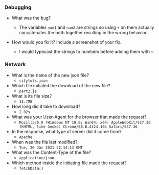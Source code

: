 ### Debugging
- What was the bug?
  - The variables `num1` and `num2` are strings so using `+` on them actually concatenates the both together resulting in the wrong behavior.

- How would you fix it? Include a screenshot of your fix.
  - I would typecast the strings to numbers before adding them with `+`.

### Network
- What is the name of the new json file?
  - `citylots.json`
- Which file initiated the download of the new file?
  - `part2.js`
- What is its file size?
  - `11.7MB`
- How long did it take to download?
  - `2.02s`
- What was your User-Agent for the browser that made the request?
  - `Mozilla/5.0 (Windows NT 10.0; Win64; x64) AppleWebKit/537.36 (KHTML, like Gecko) Chrome/88.0.4324.104 Safari/537.36`
- In the response, what type of server did it come from?
  - `Apache`
- When was the file last modified?
  - `Tue, 26 Jan 2021 22:14:13 GMT`
- What was the Content-Type of the file?
  - `application/json`
- Which method inside the initiating file made the request?
  - `fetchData()`